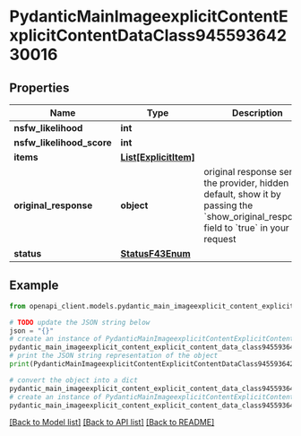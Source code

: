 # PydanticMainImageexplicitContentExplicitContentDataClass94559364230016


## Properties

Name | Type | Description | Notes
------------ | ------------- | ------------- | -------------
**nsfw_likelihood** | **int** |  | 
**nsfw_likelihood_score** | **int** |  | 
**items** | [**List[ExplicitItem]**](ExplicitItem.md) |  | [optional] 
**original_response** | **object** | original response sent by the provider, hidden by default, show it by passing the &#x60;show_original_response&#x60; field to &#x60;true&#x60; in your request | [optional] 
**status** | [**StatusF43Enum**](StatusF43Enum.md) |  | 

## Example

```python
from openapi_client.models.pydantic_main_imageexplicit_content_explicit_content_data_class94559364230016 import PydanticMainImageexplicitContentExplicitContentDataClass94559364230016

# TODO update the JSON string below
json = "{}"
# create an instance of PydanticMainImageexplicitContentExplicitContentDataClass94559364230016 from a JSON string
pydantic_main_imageexplicit_content_explicit_content_data_class94559364230016_instance = PydanticMainImageexplicitContentExplicitContentDataClass94559364230016.from_json(json)
# print the JSON string representation of the object
print(PydanticMainImageexplicitContentExplicitContentDataClass94559364230016.to_json())

# convert the object into a dict
pydantic_main_imageexplicit_content_explicit_content_data_class94559364230016_dict = pydantic_main_imageexplicit_content_explicit_content_data_class94559364230016_instance.to_dict()
# create an instance of PydanticMainImageexplicitContentExplicitContentDataClass94559364230016 from a dict
pydantic_main_imageexplicit_content_explicit_content_data_class94559364230016_form_dict = pydantic_main_imageexplicit_content_explicit_content_data_class94559364230016.from_dict(pydantic_main_imageexplicit_content_explicit_content_data_class94559364230016_dict)
```
[[Back to Model list]](../README.md#documentation-for-models) [[Back to API list]](../README.md#documentation-for-api-endpoints) [[Back to README]](../README.md)


